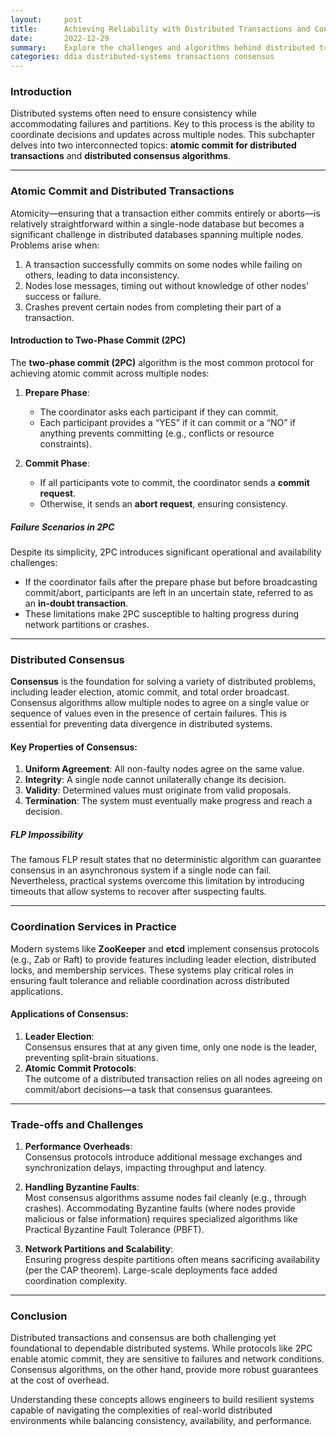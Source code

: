 ```yaml
---
layout:     post    
title:      Achieving Reliability with Distributed Transactions and Consensus Mechanisms
date:       2022-12-29    
summary:    Explore the challenges and algorithms behind distributed transactions, atomic commit protocols, and consensus mechanisms that form the backbone of reliable distributed systems.    
categories: ddia distributed-systems transactions consensus
---
```


### **Introduction**

Distributed systems often need to ensure consistency while accommodating failures and partitions. Key to this process is the ability to coordinate decisions and updates across multiple nodes. This subchapter delves into two interconnected topics: **atomic commit for distributed transactions** and **distributed consensus algorithms**.
  
---  

### **Atomic Commit and Distributed Transactions**

Atomicity—ensuring that a transaction either commits entirely or aborts—is relatively straightforward within a single-node database but becomes a significant challenge in distributed databases spanning multiple nodes. Problems arise when:
1. A transaction successfully commits on some nodes while failing on others, leading to data inconsistency.
2. Nodes lose messages, timing out without knowledge of other nodes' success or failure.
3. Crashes prevent certain nodes from completing their part of a transaction.

#### **Introduction to Two-Phase Commit (2PC)**
The **two-phase commit (2PC)** algorithm is the most common protocol for achieving atomic commit across multiple nodes:
1. **Prepare Phase**:
    - The coordinator asks each participant if they can commit.
    - Each participant provides a “YES” if it can commit or a “NO” if anything prevents committing (e.g., conflicts or resource constraints).

2. **Commit Phase**:
    - If all participants vote to commit, the coordinator sends a **commit request**.
    - Otherwise, it sends an **abort request**, ensuring consistency.

##### **Failure Scenarios in 2PC**
Despite its simplicity, 2PC introduces significant operational and availability challenges:
- If the coordinator fails after the prepare phase but before broadcasting commit/abort, participants are left in an uncertain state, referred to as an **in-doubt transaction**.
- These limitations make 2PC susceptible to halting progress during network partitions or crashes.

---  

### **Distributed Consensus**

**Consensus** is the foundation for solving a variety of distributed problems, including leader election, atomic commit, and total order broadcast. Consensus algorithms allow multiple nodes to agree on a single value or sequence of values even in the presence of certain failures. This is essential for preventing data divergence in distributed systems.

#### **Key Properties of Consensus**:
1. **Uniform Agreement**: All non-faulty nodes agree on the same value.
2. **Integrity**: A single node cannot unilaterally change its decision.
3. **Validity**: Determined values must originate from valid proposals.
4. **Termination**: The system must eventually make progress and reach a decision.

##### **FLP Impossibility**
The famous FLP result states that no deterministic algorithm can guarantee consensus in an asynchronous system if a single node can fail. Nevertheless, practical systems overcome this limitation by introducing timeouts that allow systems to recover after suspecting faults.
  
---  

### **Coordination Services in Practice**

Modern systems like **ZooKeeper** and **etcd** implement consensus protocols (e.g., Zab or Raft) to provide features including leader election, distributed locks, and membership services. These systems play critical roles in ensuring fault tolerance and reliable coordination across distributed applications.

#### **Applications of Consensus**:
1. **Leader Election**:  
   Consensus ensures that at any given time, only one node is the leader, preventing split-brain situations.
2. **Atomic Commit Protocols**:  
   The outcome of a distributed transaction relies on all nodes agreeing on commit/abort decisions—a task that consensus guarantees.

---  

### **Trade-offs and Challenges**
1. **Performance Overheads**:    
   Consensus protocols introduce additional message exchanges and synchronization delays, impacting throughput and latency.

2. **Handling Byzantine Faults**:    
   Most consensus algorithms assume nodes fail cleanly (e.g., through crashes). Accommodating Byzantine faults (where nodes provide malicious or false information) requires specialized algorithms like Practical Byzantine Fault Tolerance (PBFT).

3. **Network Partitions and Scalability**:    
   Ensuring progress despite partitions often means sacrificing availability (per the CAP theorem). Large-scale deployments face added coordination complexity.

---  

### **Conclusion**

Distributed transactions and consensus are both challenging yet foundational to dependable distributed systems. While protocols like 2PC enable atomic commit, they are sensitive to failures and network conditions. Consensus algorithms, on the other hand, provide more robust guarantees at the cost of overhead.

Understanding these concepts allows engineers to build resilient systems capable of navigating the complexities of real-world distributed environments while balancing consistency, availability, and performance.  